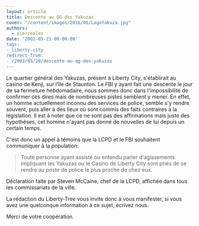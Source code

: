 ```yaml
---
layout: article
title: Descente au QG des Yakuzas
cover: "/content/images/2016/06/LogoYakuza.jpg"
authors:
  - pierrealex
date: '2002-05-21 00:00:00''
tags:
- liberty-city
redirect_from:
- /2002/05/20/descente-au-qg-des-yakuzas
---
```


Le quartier général des Yakuzas, présent à Liberty City, s'établirait au casino de Kenji, sur l'île de Staunton. Le FBI y ayant fait une descente le jour de sa fermeture hebdomadaire, nous sommes donc dans l'impossibilité de confirmer ces dires mais de nombreuses pistes semblent y mener. En effet, un homme actuellement inconnu des services de police, semble s'y rendre souvent, puis aller à des lieux où sont commis des faits contraires à la législation. Il est à noter que ce ne sont pas des affirmations mais juste des hypothèses, cet homme n'ayant pas donné de nouvelles de lui depuis un certain temps.

C'est donc un appel à témoins que la LCPD et le FBI souhaitent communiquer à la population:

> Toute personne ayant assisté ou entendu parler d'agissements impliquant les Yakuzas ou le Casino de Liberty City sont priés de se rendre au poste de police le plus proche de chez eux.

Déclaration faite par Steven McCaine, chef de la LCPD, affichée dans tous les commissariats de la ville.

La rédaction du Liberty-Tree vous invite donc à vous manifester, si vous avez une quelconque information à ce sujet, écrivez nous.

Merci de votre coopération.